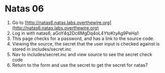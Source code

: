 # Natas 06

1. Go to [http://natas6.natas.labs.overthewire.org](http://natas6.natas.labs.overthewire.org)
2. Log in with natas6, aGoY4q2Dc6MgDq4oL4YtoKtyAg9PeHa1
3. This page checks for a password, and has a link to the source code.
4. Viewing the source, the secret that the user input is checked against is stored in includes/secret.inc
5. Nav to includes/secret.inc and view source to see the secret check code
6. Return to the form and use the secret to get the secret for natas7